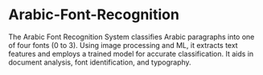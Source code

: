 # Arabic-Font-Recognition
The Arabic Font Recognition System classifies Arabic paragraphs into one of four fonts (0 to 3). Using image processing and ML, it extracts text features and employs a trained model for accurate classification. It aids in document analysis, font identification, and typography.
